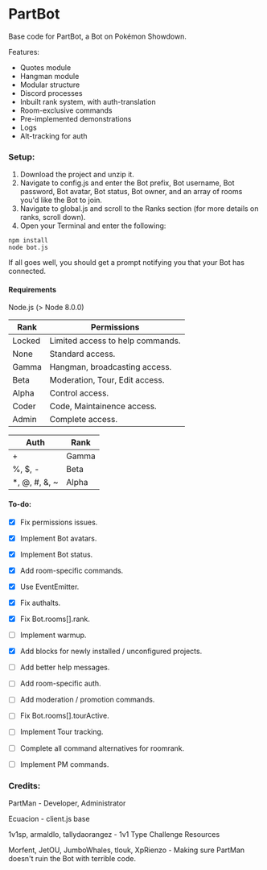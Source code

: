 # PartBot

Base code for PartBot, a Bot on Pokémon Showdown.

Features:
* Quotes module
* Hangman module
* Modular structure
* Discord processes
* Inbuilt rank system, with auth-translation
* Room-exclusive commands
* Pre-implemented demonstrations
* Logs
* Alt-tracking for auth


### Setup:

1. Download the project and unzip it.
1. Navigate to config.js and enter the Bot prefix, Bot username, Bot password, Bot avatar, Bot status, Bot owner, and an array of rooms you'd like the Bot to join.
1. Navigate to global.js and scroll to the Ranks section (for more details on ranks, scroll down).
1. Open your Terminal and enter the following:
```
npm install
node bot.js
```


If all goes well, you should get a prompt notifying you that your Bot has connected.


#### Requirements
Node.js (> Node 8.0.0)



Rank | Permissions
-----|------------
Locked | Limited access to help commands.
None | Standard access.
Gamma | Hangman, broadcasting access.
Beta | Moderation, Tour, Edit access.
Alpha | Control access.
Coder | Code, Maintainence access.
Admin | Complete access.


Auth | Rank
-----|-----
 \+ | Gamma
 \%, $, - | Beta
 \*, @, #, &, ~ | Alpha
 
 
 #### To-do:
 - [x] Fix permissions issues.
 - [x] Implement Bot avatars.
 - [x] Implement Bot status.
 - [x] Add room-specific commands.
 - [x] Use EventEmitter.
 - [x] Fix authalts.
 - [x] Fix Bot.rooms\[].rank.
 - [ ] Implement warmup.
 - [x] Add blocks for newly installed / unconfigured projects.
 - [ ] Add better help messages.
 - [ ] Add room-specific auth.
 - [ ] Add moderation / promotion commands.
 - [ ] Fix Bot.rooms\[].tourActive.
 - [ ] Implement Tour tracking.
 - [ ] Complete all command alternatives for roomrank.
 - [ ] Implement PM commands.
 
 
 
 
 ### Credits:
 PartMan - Developer, Administrator
 
 Ecuacion - client.js base
 
 1v1sp, armaldlo, tallydaorangez - 1v1 Type Challenge Resources
 
 Morfent, JetOU, JumboWhales, tlouk, XpRienzo - Making sure PartMan doesn't ruin the Bot with terrible code.
